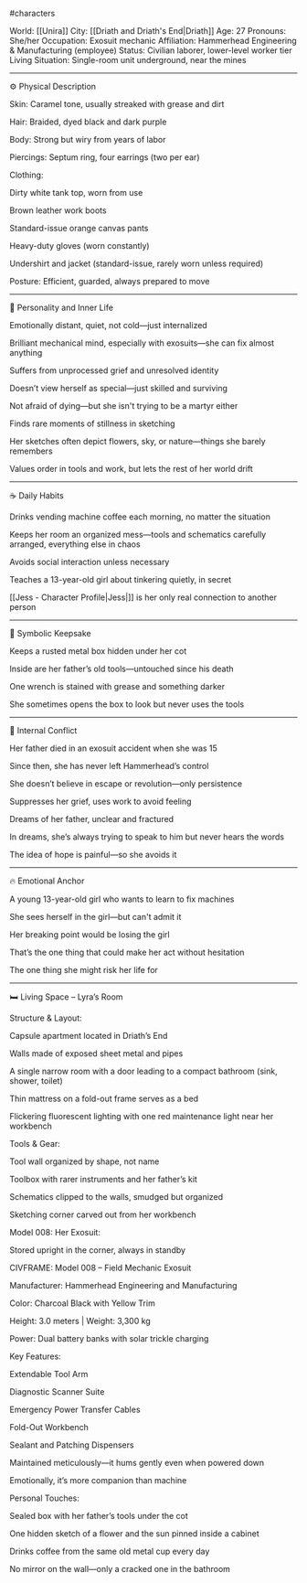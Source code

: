 
#characters



World: [[Unira]]
City: [[Driath and Driath's End|Driath]]
Age: 27 Pronouns: She/her 
Occupation: Exosuit mechanic 
Affiliation: Hammerhead Engineering & Manufacturing (employee) 
Status: Civilian laborer, lower-level worker tier 
Living Situation: Single-room unit underground, near the mines  
  
  
---  
  
⚙️ Physical Description  
  
Skin: Caramel tone, usually streaked with grease and dirt  
  
Hair: Braided, dyed black and dark purple  
  
Body: Strong but wiry from years of labor  
  
Piercings: Septum ring, four earrings (two per ear)  
  
Clothing:  
  
Dirty white tank top, worn from use  
  
Brown leather work boots  
  
Standard-issue orange canvas pants  
  
Heavy-duty gloves (worn constantly)  
  
Undershirt and jacket (standard-issue, rarely worn unless required)  
  
  
Posture: Efficient, guarded, always prepared to move  
  
  
---  
  
🧠 Personality and Inner Life  
  
Emotionally distant, quiet, not cold—just internalized  
  
Brilliant mechanical mind, especially with exosuits—she can fix almost anything  
  
Suffers from unprocessed grief and unresolved identity  
  
Doesn’t view herself as special—just skilled and surviving  
  
Not afraid of dying—but she isn't trying to be a martyr either  
  
Finds rare moments of stillness in sketching  
  
Her sketches often depict flowers, sky, or nature—things she barely remembers  
  
Values order in tools and work, but lets the rest of her world drift  
  
  
  
---  
  
☕ Daily Habits  
  
Drinks vending machine coffee each morning, no matter the situation  
  
Keeps her room an organized mess—tools and schematics carefully arranged, everything else in chaos  
  
Avoids social interaction unless necessary  
  
Teaches a 13-year-old girl about tinkering quietly, in secret  
  
[[Jess - Character Profile|Jess|]] is her only real connection to another person  
  
  
  
---  
  
🧰 Symbolic Keepsake  
  
Keeps a rusted metal box hidden under her cot  
  
Inside are her father’s old tools—untouched since his death  
  
One wrench is stained with grease and something darker  
  
She sometimes opens the box to look but never uses the tools  
  
  
  
---  
  
🌌 Internal Conflict  
  
Her father died in an exosuit accident when she was 15  
  
Since then, she has never left Hammerhead’s control  
  
She doesn’t believe in escape or revolution—only persistence  
  
Suppresses her grief, uses work to avoid feeling  
  
Dreams of her father, unclear and fractured  
  
In dreams, she’s always trying to speak to him but never hears the words  
  
The idea of hope is painful—so she avoids it  
  
  
  
---  
  
🔥 Emotional Anchor  
  
A young 13-year-old girl who wants to learn to fix machines  
  
She sees herself in the girl—but can't admit it  
  
Her breaking point would be losing the girl  
  
That’s the one thing that could make her act without hesitation  
  
The one thing she might risk her life for  
  
  
  
---  
  
🛏️ Living Space – Lyra’s Room  
  
Structure & Layout:  
  
Capsule apartment located in Driath’s End  
  
Walls made of exposed sheet metal and pipes  
  
A single narrow room with a door leading to a compact bathroom (sink, shower, toilet)  
  
Thin mattress on a fold-out frame serves as a bed  
  
Flickering fluorescent lighting with one red maintenance light near her workbench  
  
  
Tools & Gear:  
  
Tool wall organized by shape, not name  
  
Toolbox with rarer instruments and her father’s kit  
  
Schematics clipped to the walls, smudged but organized  
  
Sketching corner carved out from her workbench  
  
  
Model 008: Her Exosuit:  
  
Stored upright in the corner, always in standby  
  
CIVFRAME: Model 008 – Field Mechanic Exosuit  
  
Manufacturer: Hammerhead Engineering and Manufacturing  
  
Color: Charcoal Black with Yellow Trim  
  
Height: 3.0 meters | Weight: 3,300 kg  
  
Power: Dual battery banks with solar trickle charging  
  
Key Features:  
  
Extendable Tool Arm  
  
Diagnostic Scanner Suite  
  
Emergency Power Transfer Cables  
  
Fold-Out Workbench  
  
Sealant and Patching Dispensers  
  
  
Maintained meticulously—it hums gently even when powered down  
  
Emotionally, it’s more companion than machine  
  
  
  
Personal Touches:  
  
Sealed box with her father’s tools under the cot  
  
One hidden sketch of a flower and the sun pinned inside a cabinet  
  
Drinks coffee from the same old metal cup every day  
  
No mirror on the wall—only a cracked one in the bathroom